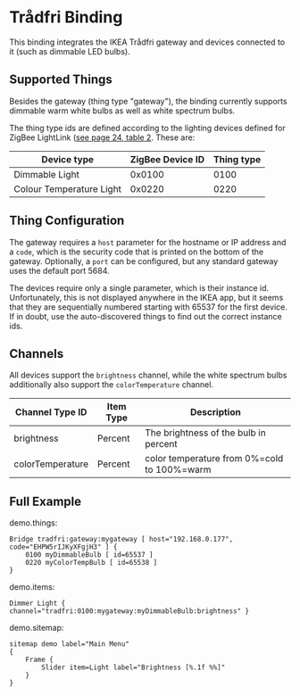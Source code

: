# Trådfri Binding

This binding integrates the IKEA Trådfri gateway and devices connected to it (such as dimmable LED bulbs).

## Supported Things

Besides the gateway (thing type "gateway"), the binding currently supports dimmable warm white bulbs as well as white spectrum bulbs.

The thing type ids are defined according to the lighting devices defined for ZigBee LightLink ([see page 24, table 2](https://www.nxp.com/documents/user_manual/JN-UG-3091.pdf). These are:

| Device type              | ZigBee Device ID | Thing type |
|--------------------------|------------------|------------|
| Dimmable Light           | 0x0100           | 0100       |
| Colour Temperature Light | 0x0220           | 0220       |


## Thing Configuration

The gateway requires a `host` parameter for the hostname or IP address and a `code`, which is the security code that is printed on the bottom of the gateway. Optionally, a `port` can be configured, but any standard gateway uses the default port 5684.

The devices require only a single parameter, which is their instance id. Unfortunately, this is not displayed anywhere in the IKEA app, but it seems that they are sequentially numbered starting with 65537 for the first device. If in doubt, use the auto-discovered things to find out the correct instance ids.

## Channels

All devices support the `brightness` channel, while the white spectrum bulbs additionally also support the `colorTemperature` channel.

| Channel Type ID | Item Type     | Description                           |
|-----------------|---------------|---------------------------------------|
| brightness      | Percent       | The brightness of the bulb in percent |
| colorTemperature| Percent       | color temperature from 0%=cold to 100%=warm |

## Full Example

demo.things:

```
Bridge tradfri:gateway:mygateway [ host="192.168.0.177", code="EHPW5rIJKyXFgjH3" ] {
    0100 myDimmableBulb [ id=65537 ]    
    0220 myColorTempBulb [ id=65538 ]    
}
```

demo.items:

```
Dimmer Light { channel="tradfri:0100:mygateway:myDimmableBulb:brightness" } 
```

demo.sitemap:

```
sitemap demo label="Main Menu"
{
    Frame {
    	Slider item=Light label="Brightness [%.1f %%]"
	}
}
```
